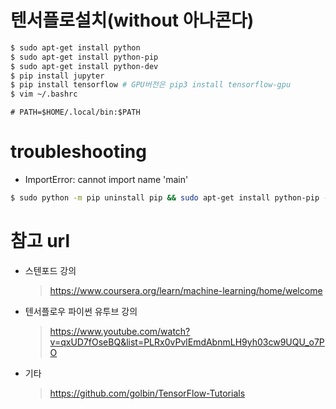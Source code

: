 # 텐서플로설치(without 아나콘다)
  ```bash
  $ sudo apt-get install python
  $ sudo apt-get install python-pip
  $ sudo apt-get install python-dev
  $ pip install jupyter
  $ pip install tensorflow # GPU버전은 pip3 install tensorflow-gpu
  $ vim ~/.bashrc
  ```
  ```
  # PATH=$HOME/.local/bin:$PATH
  ```

# troubleshooting
  - ImportError: cannot import name 'main'
  ```bash
  $ sudo python -m pip uninstall pip && sudo apt-get install python-pip --reinstall
  ```

# 참고 url
- 스텐포드 강의
  > https://www.coursera.org/learn/machine-learning/home/welcome
- 텐서플로우 파이썬 유투브 강의
  > https://www.youtube.com/watch?v=qxUD7fOseBQ&list=PLRx0vPvlEmdAbnmLH9yh03cw9UQU_o7PO
- 기타
  > https://github.com/golbin/TensorFlow-Tutorials
